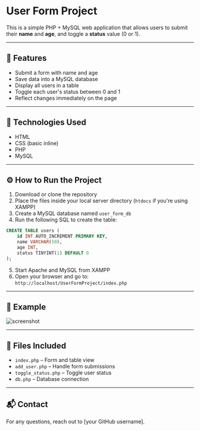 # User Form Project

This is a simple PHP + MySQL web application that allows users to submit their **name** and **age**, and toggle a **status** value (0 or 1).

---

## 📌 Features

- Submit a form with name and age
- Save data into a MySQL database
- Display all users in a table
- Toggle each user's status between 0 and 1
- Reflect changes immediately on the page

---

## 🧰 Technologies Used

- HTML
- CSS (basic inline)
- PHP
- MySQL

---

## ⚙️ How to Run the Project

1. Download or clone the repository
2. Place the files inside your local server directory (`htdocs` if you're using XAMPP)
3. Create a MySQL database named `user_form_db`
4. Run the following SQL to create the table:

```sql
CREATE TABLE users (
    id INT AUTO_INCREMENT PRIMARY KEY,
    name VARCHAR(50),
    age INT,
    status TINYINT(1) DEFAULT 0
);
```

5. Start Apache and MySQL from XAMPP
6. Open your browser and go to: `http://localhost/UserFormProject/index.php`

---

## 📸 Example

![screenshot](https://i.imgur.com/X4WnZ6p.png)

---

## 📂 Files Included

- `index.php` – Form and table view
- `add_user.php` – Handle form submissions
- `toggle_status.php` – Toggle user status
- `db.php` – Database connection

---

## 📬 Contact

For any questions, reach out to [your GitHub username].